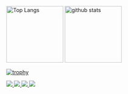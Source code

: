 <p align="left"> 
  <img alt="Top Langs" height="150px" src="https://github-readme-stats.vercel.app/api/top-langs/?username=yamazaki2357&layout=compact&show_icons=true&theme=onedark" />
  <img alt="github stats" height="150px" src="https://github-readme-stats.vercel.app/api?username=yamazaki2357&theme=onedark&show_icons=ture" />
</p>

[![trophy](https://github-profile-trophy.vercel.app/?username=yamazaki2357&theme=onedark&column=7
)](https://github.com/ryo-ma/github-profile-trophy)

<a href="https://twitter.com/yamazaki2357">
  <img src="https://img.shields.io/badge/yamazaki-Twitter-1DA1F2.svg?logo=twitter&style=plastic">
</a>
<a href="https://qiita.com/yamazaki2357">
  <img src="https://img.shields.io/badge/yamazaki-Qiita-55C500.svg?logo=qiita&style=plastic">
</a>
<a href="https://lapras.com/person">
  <img src="https://img.shields.io/badge/yamazaki-LAPRAS-1779c1.svg?logo=LAPRAS&style=plastic" />
</a>
<a href="https://connpass.com/user/yamazaki2357/">
  <img src="https://img.shields.io/badge/yamazaki-Connpass-d12c01.svg?logo=Connpass&style=plastic" />
</a>
  
<!-- 
## ポートフォリオ

#### 就労移行支援ITスクール金沢　よくある質問(非公式)「[よくある質問](https://school-faq.netlify.app/)」

https://user-images.githubusercontent.com/98888061/220252133-e7854fec-83df-46d1-9ef1-7b27bf1a1d0f.mov  


#### [Qiita:作り方](https://qiita.com/yamazaki2357/items/40daf5f188ca58b61e91)

#### 共同開発題材の提案「[みんなでコーディングしたサイト一覧]([https://school-faq.netlify.app/](https://coding-together.netlify.app/))」
 -->
